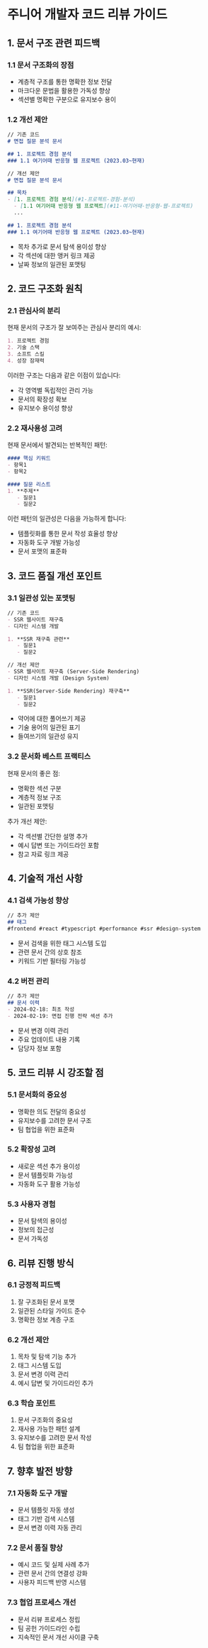 # 주니어 개발자 코드 리뷰 가이드

## 1. 문서 구조 관련 피드백

### 1.1 문서 구조화의 장점
- 계층적 구조를 통한 명확한 정보 전달
- 마크다운 문법을 활용한 가독성 향상
- 섹션별 명확한 구분으로 유지보수 용이

### 1.2 개선 제안
```markdown
// 기존 코드
# 면접 질문 분석 문서

## 1. 프로젝트 경험 분석
### 1.1 여기어때 반응형 웹 프로젝트 (2023.03~현재)
```

```markdown
// 개선 제안
# 면접 질문 분석 문서

## 목차
- [1. 프로젝트 경험 분석](#1-프로젝트-경험-분석)
  - [1.1 여기어때 반응형 웹 프로젝트](#11-여기어때-반응형-웹-프로젝트)
  ...

## 1. 프로젝트 경험 분석
### 1.1 여기어때 반응형 웹 프로젝트 (2023.03~현재)
```

- 목차 추가로 문서 탐색 용이성 향상
- 각 섹션에 대한 앵커 링크 제공
- 날짜 정보의 일관된 포맷팅

## 2. 코드 구조화 원칙

### 2.1 관심사의 분리
현재 문서의 구조가 잘 보여주는 관심사 분리의 예시:
```markdown
1. 프로젝트 경험
2. 기술 스택
3. 소프트 스킬
4. 성장 잠재력
```

이러한 구조는 다음과 같은 이점이 있습니다:
- 각 영역별 독립적인 관리 가능
- 문서의 확장성 확보
- 유지보수 용이성 향상

### 2.2 재사용성 고려
현재 문서에서 발견되는 반복적인 패턴:
```markdown
#### 핵심 키워드
- 항목1
- 항목2

#### 질문 리스트
1. **주제**
   - 질문1
   - 질문2
```

이런 패턴의 일관성은 다음을 가능하게 합니다:
- 템플릿화를 통한 문서 작성 효율성 향상
- 자동화 도구 개발 가능성
- 문서 포맷의 표준화

## 3. 코드 품질 개선 포인트

### 3.1 일관성 있는 포맷팅
```markdown
// 기존 코드
- SSR 웹사이트 재구축
- 디자인 시스템 개발

1. **SSR 재구축 관련**
   - 질문1
   - 질문2
```

```markdown
// 개선 제안
- SSR 웹사이트 재구축 (Server-Side Rendering)
- 디자인 시스템 개발 (Design System)

1. **SSR(Server-Side Rendering) 재구축**
   - 질문1
   - 질문2
```

- 약어에 대한 풀어쓰기 제공
- 기술 용어의 일관된 표기
- 들여쓰기의 일관성 유지

### 3.2 문서화 베스트 프랙티스
현재 문서의 좋은 점:
- 명확한 섹션 구분
- 계층적 정보 구조
- 일관된 포맷팅

추가 개선 제안:
- 각 섹션별 간단한 설명 추가
- 예시 답변 또는 가이드라인 포함
- 참고 자료 링크 제공

## 4. 기술적 개선 사항

### 4.1 검색 가능성 향상
```markdown
// 추가 제안
## 태그
#frontend #react #typescript #performance #ssr #design-system
```

- 문서 검색을 위한 태그 시스템 도입
- 관련 문서 간의 상호 참조
- 키워드 기반 필터링 가능성

### 4.2 버전 관리
```markdown
// 추가 제안
## 문서 이력
- 2024-02-18: 최초 작성
- 2024-02-19: 면접 진행 전략 섹션 추가
```

- 문서 변경 이력 관리
- 주요 업데이트 내용 기록
- 담당자 정보 포함

## 5. 코드 리뷰 시 강조할 점

### 5.1 문서화의 중요성
- 명확한 의도 전달의 중요성
- 유지보수를 고려한 문서 구조
- 팀 협업을 위한 표준화

### 5.2 확장성 고려
- 새로운 섹션 추가 용이성
- 문서 템플릿화 가능성
- 자동화 도구 활용 가능성

### 5.3 사용자 경험
- 문서 탐색의 용이성
- 정보의 접근성
- 문서 가독성

## 6. 리뷰 진행 방식

### 6.1 긍정적 피드백
1. 잘 구조화된 문서 포맷
2. 일관된 스타일 가이드 준수
3. 명확한 정보 계층 구조

### 6.2 개선 제안
1. 목차 및 탐색 기능 추가
2. 태그 시스템 도입
3. 문서 변경 이력 관리
4. 예시 답변 및 가이드라인 추가

### 6.3 학습 포인트
1. 문서 구조화의 중요성
2. 재사용 가능한 패턴 설계
3. 유지보수를 고려한 문서 작성
4. 팀 협업을 위한 표준화

## 7. 향후 발전 방향

### 7.1 자동화 도구 개발
- 문서 템플릿 자동 생성
- 태그 기반 검색 시스템
- 문서 변경 이력 자동 관리

### 7.2 문서 품질 향상
- 예시 코드 및 실제 사례 추가
- 관련 문서 간의 연결성 강화
- 사용자 피드백 반영 시스템

### 7.3 협업 프로세스 개선
- 문서 리뷰 프로세스 정립
- 팀 공헌 가이드라인 수립
- 지속적인 문서 개선 사이클 구축 
